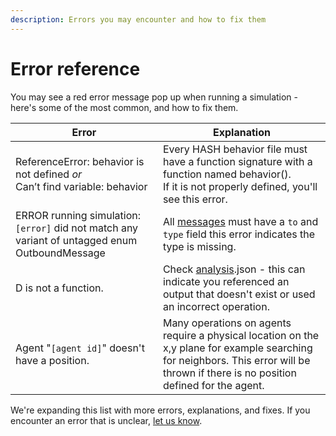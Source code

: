 ```yaml
---
description: Errors you may encounter and how to fix them
---
```


# Error reference

You may see a red error message pop up when running a simulation - here's some of the most common, and how to fix them.

<table class="docs-table">
  <thead>
    <tr>
      <th class="text-left">Error</th>
      <th class="text-left">Explanation</th>
    </tr>
  </thead>
  <tbody>
    <tr>
      <td class="text-left">ReferenceError: behavior is not defined <em>or</em>
        <br />Can&#x2019;t find variable: behavior</td>
      <td class="text-left">
        Every HASH behavior file must have a function signature with a function
          named behavior().
        <br />
        If it is not properly defined, you&apos;ll see this error.
      </td>
    </tr>
    <tr>
      <td class="text-left">ERROR running simulation: <code>[error]</code> did not match any variant
        of untagged enum OutboundMessage</td>
      <td class="text-left">All <a href="/docs/simulation/creating-simulations/agent-messages/">messages</a> must
        have a <code>to</code> and <code>type</code> field this error indicates the
        type is missing.</td>
    </tr>
    <tr>
      <td class="text-left">D is not a function.</td>
      <td class="text-left">Check <a href="/docs/simulation/creating-simulations/views/analysis/">analysis</a>.json
        - this can indicate you referenced an output that doesn&apos;t exist or
        used an incorrect operation.</td>
    </tr>
    <tr>
      <td class="text-left">Agent &quot;<code>[agent id]</code>&quot; doesn&apos;t have a position.</td>
      <td
      class="text-left">Many operations on agents require a physical location on the x,y plane
        for example searching for neighbors. This error will be thrown if there
        is no position defined for the agent.</td>
    </tr>
  </tbody>
</table>

We're expanding this list with more errors, explanations, and fixes. If you encounter an error that is unclear, [let us know](/discord).

